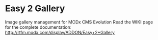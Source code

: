 # Easy 2 Gallery
Image gallery management for MODx CMS Evolution
Read the WIKI page for the complete documentation:
http://rtfm.modx.com/display/ADDON/Easy+2+Gallery